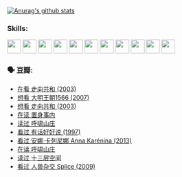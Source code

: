 
[![Anurag's github stats](https://github-readme-stats.vercel.app/api?username=w940853815)](https://github.com/anuraghazra/github-readme-stats)

### Skills:

<code><img height="32" src="https://cdn.jsdelivr.net/npm/simple-icons@v5/icons/python.svg"></code>
<code><img height="32" src="https://cdn.jsdelivr.net/npm/simple-icons@v5/icons/javascript.svg"></code>
<code><img height="32" src="https://cdn.jsdelivr.net/npm/simple-icons@v5/icons/django.svg"></code>
<code><img height="32" src="https://cdn.jsdelivr.net/npm/simple-icons@v5/icons/flask.svg"></code>
<code><img height="32" src="https://cdn.jsdelivr.net/npm/simple-icons@v5/icons/vuetify.svg"></code>
<code><img height="32" src="https://cdn.jsdelivr.net/npm/simple-icons@v5/icons/git.svg"></code>
<code><img height="32" src="https://cdn.jsdelivr.net/npm/simple-icons@v5/icons/docker.svg"></code>
<code><img height="32" src="https://cdn.jsdelivr.net/npm/simple-icons@v5/icons/postgresql.svg"></code>
<code><img height="32" src="https://cdn.jsdelivr.net/npm/simple-icons@v5/icons/elasticsearch.svg"></code>
<code><img height="32" src="https://cdn.jsdelivr.net/npm/simple-icons@v5/icons/macos.svg"></code>
<code><img height="32" src="https://cdn.jsdelivr.net/npm/simple-icons@v5/icons/linux.svg"></code>

### 🗣 豆瓣:

<!-- DOUBAN-ACTIVITIES:START -->
- [在看 走向共和‎ (2003)](https://www.douban.com/people/136069238/status/3711470443/?_i=41413783)
- [想看 大明王朝1566‎ (2007)](https://www.douban.com/people/136069238/status/3710980213/?_i=41413783)
- [想看 走向共和‎ (2003)](https://www.douban.com/people/136069238/status/3710980002/?_i=41413783)
- [在读 置身事内](https://www.douban.com/people/136069238/status/3710472151/?_i=41413783)
- [读过 呼啸山庄](https://www.douban.com/people/136069238/status/3710470617/?_i=41413783)
- [看过 有话好好说‎ (1997)](https://www.douban.com/people/136069238/status/3709833172/?_i=41413783)
- [看过 安娜·卡列尼娜 Anna Karénina‎ (2013)](https://www.douban.com/people/136069238/status/3708942010/?_i=41413783)
- [在读 呼啸山庄](https://www.douban.com/people/136069238/status/3701626992/?_i=41413783)
- [读过 十三层空间](https://www.douban.com/people/136069238/status/3700755247/?_i=41413783)
- [看过 人兽杂交 Splice‎ (2009)](https://www.douban.com/people/136069238/status/3700243036/?_i=41413783)
<!-- DOUBAN-ACTIVITIES:END -->
<!--
**w940853815/w940853815** is a ✨ _special_ ✨ repository because its `README.md` (this file) appears on your GitHub profile.

Here are some ideas to get you started:

- 🔭 I’m currently working on ...
- 🌱 I’m currently learning ...
- 👯 I’m looking to collaborate on ...
- 🤔 I’m looking for help with ...
- 💬 Ask me about ...
- 📫 How to reach me: ...
- 😄 Pronouns: ...
- ⚡ Fun fact: ...
-->
